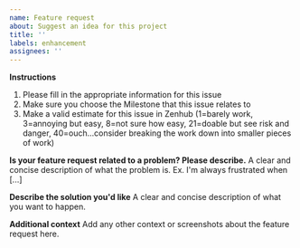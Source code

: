 ```yaml
---
name: Feature request
about: Suggest an idea for this project
title: ''
labels: enhancement
assignees: ''
---
```


**Instructions**
1. Please fill in the appropriate information for this issue
3. Make sure you choose the Milestone that this issue relates to
4. Make a valid estimate for this issue in Zenhub (1=barely work, 3=annoying but easy, 8=not sure how easy, 21=doable but see risk and danger, 40=ouch...consider breaking the work down into smaller pieces of work)

**Is your feature request related to a problem? Please describe.**
A clear and concise description of what the problem is. Ex. I'm always frustrated when [...]

**Describe the solution you'd like**
A clear and concise description of what you want to happen.

**Additional context**
Add any other context or screenshots about the feature request here.